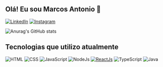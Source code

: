 ## Olá! Eu sou Marcos Antonio 👋

[![LinkedIn](https://img.shields.io/badge/LinkedIn-0077B5?style=for-the-badge&logo=linkedin&logoColor=white)](https://www.linkedin.com/in/marcos-antonio-18059b234/)
[![Instagram](https://img.shields.io/badge/Instagram-E4405F?style=for-the-badge&logo=instagram&logoColor=white)](https://www.instagram.com/marcos_sa16/)

![Anurag's GitHub stats](https://github-readme-stats.vercel.app/api?username=MarcosAntonio15243&show_icons=true&theme=dracula)

## Tecnologias que utilizo atualmente

![HTML](https://img.shields.io/badge/HTML5-E34F26?style=for-the-badge&logo=html5&logoColor=white)
![CSS](https://img.shields.io/badge/CSS3-1572B6?style=for-the-badge&logo=css3&logoColor=white)
![JavaScript](https://img.shields.io/badge/JavaScript-F7DF1E?style=for-the-badge&logo=javascript&logoColor=black)
![NodeJs](https://img.shields.io/badge/Node.js-43853D?style=for-the-badge&logo=node.js&logoColor=white)
[![ReactJs](https://img.shields.io/badge/React-20232A?style=for-the-badge&logo=react&logoColor=61DAFB)](https://react.dev/)
![TypeScript](https://img.shields.io/badge/TypeScript-007ACC?style=for-the-badge&logo=typescript&logoColor=white)
![Java](https://img.shields.io/badge/Java-ED8B00?style=for-the-badge&logo=openjdk&logoColor=white)
